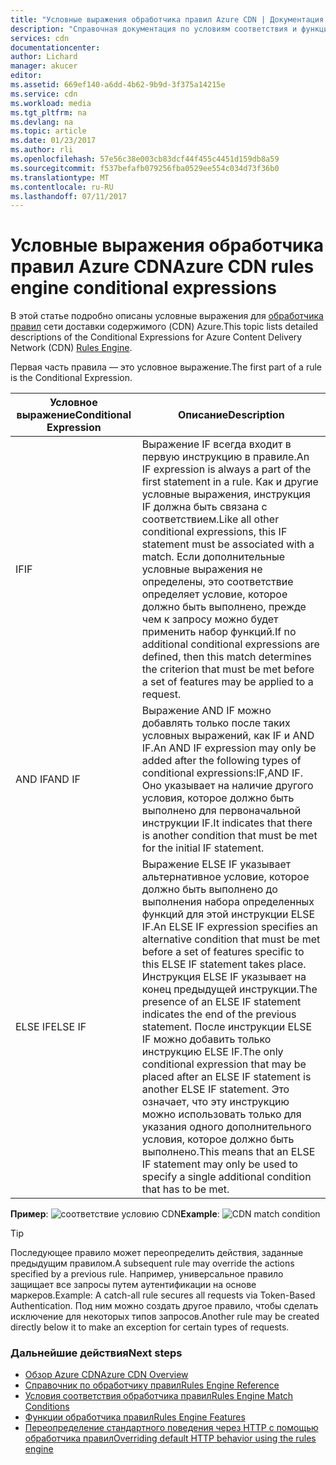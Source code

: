 ```yaml
---
title: "Условные выражения обработчика правил Azure CDN | Документация Майкрософт"
description: "Справочная документация по условиям соответствия и функциям обработчика правил Azure CDN."
services: cdn
documentationcenter: 
author: Lichard
manager: akucer
editor: 
ms.assetid: 669ef140-a6dd-4b62-9b9d-3f375a14215e
ms.service: cdn
ms.workload: media
ms.tgt_pltfrm: na
ms.devlang: na
ms.topic: article
ms.date: 01/23/2017
ms.author: rli
ms.openlocfilehash: 57e56c38e003cb83dcf44f455c4451d159db8a59
ms.sourcegitcommit: f537befafb079256fba0529ee554c034d73f36b0
ms.translationtype: MT
ms.contentlocale: ru-RU
ms.lasthandoff: 07/11/2017
---
```

# <a name="azure-cdn-rules-engine-conditional-expressions"></a><span data-ttu-id="e3ae7-103">Условные выражения обработчика правил Azure CDN</span><span class="sxs-lookup"><span data-stu-id="e3ae7-103">Azure CDN rules engine conditional expressions</span></span>
<span data-ttu-id="e3ae7-104">В этой статье подробно описаны условные выражения для [обработчика правил](cdn-rules-engine.md) сети доставки содержимого (CDN) Azure.</span><span class="sxs-lookup"><span data-stu-id="e3ae7-104">This topic lists detailed descriptions of the Conditional Expressions for Azure Content Delivery Network (CDN) [Rules Engine](cdn-rules-engine.md).</span></span>

<span data-ttu-id="e3ae7-105">Первая часть правила — это условное выражение.</span><span class="sxs-lookup"><span data-stu-id="e3ae7-105">The first part of a rule is the Conditional Expression.</span></span>

<span data-ttu-id="e3ae7-106">Условное выражение</span><span class="sxs-lookup"><span data-stu-id="e3ae7-106">Conditional Expression</span></span> | <span data-ttu-id="e3ae7-107">Описание</span><span class="sxs-lookup"><span data-stu-id="e3ae7-107">Description</span></span>
-----------------------|-------------
<span data-ttu-id="e3ae7-108">IF</span><span class="sxs-lookup"><span data-stu-id="e3ae7-108">IF</span></span> | <span data-ttu-id="e3ae7-109">Выражение IF всегда входит в первую инструкцию в правиле.</span><span class="sxs-lookup"><span data-stu-id="e3ae7-109">An IF expression is always a part of the first statement in a rule.</span></span> <span data-ttu-id="e3ae7-110">Как и другие условные выражения, инструкция IF должна быть связана с соответствием.</span><span class="sxs-lookup"><span data-stu-id="e3ae7-110">Like all other conditional expressions, this IF statement must be associated with a match.</span></span> <span data-ttu-id="e3ae7-111">Если дополнительные условные выражения не определены, это соответствие определяет условие, которое должно быть выполнено, прежде чем к запросу можно будет применить набор функций.</span><span class="sxs-lookup"><span data-stu-id="e3ae7-111">If no additional conditional expressions are defined, then this match determines the criterion that must be met before a set of features may be applied to a request.</span></span>
<span data-ttu-id="e3ae7-112">AND IF</span><span class="sxs-lookup"><span data-stu-id="e3ae7-112">AND IF</span></span> | <span data-ttu-id="e3ae7-113">Выражение AND IF можно добавлять только после таких условных выражений, как IF и AND IF.</span><span class="sxs-lookup"><span data-stu-id="e3ae7-113">An AND IF expression may only be added after the following types of conditional expressions:IF,AND IF.</span></span> <span data-ttu-id="e3ae7-114">Оно указывает на наличие другого условия, которое должно быть выполнено для первоначальной инструкции IF.</span><span class="sxs-lookup"><span data-stu-id="e3ae7-114">It indicates that there is another condition that must be met for the initial IF statement.</span></span>
<span data-ttu-id="e3ae7-115">ELSE IF</span><span class="sxs-lookup"><span data-stu-id="e3ae7-115">ELSE IF</span></span>| <span data-ttu-id="e3ae7-116">Выражение ELSE IF указывает альтернативное условие, которое должно быть выполнено до выполнения набора определенных функций для этой инструкции ELSE IF.</span><span class="sxs-lookup"><span data-stu-id="e3ae7-116">An ELSE IF expression specifies an alternative condition that must be met before a set of features specific to this ELSE IF statement takes place.</span></span> <span data-ttu-id="e3ae7-117">Инструкция ELSE IF указывает на конец предыдущей инструкции.</span><span class="sxs-lookup"><span data-stu-id="e3ae7-117">The presence of an ELSE IF statement indicates the end of the previous statement.</span></span> <span data-ttu-id="e3ae7-118">После инструкции ELSE IF можно добавить только инструкцию ELSE IF.</span><span class="sxs-lookup"><span data-stu-id="e3ae7-118">The only conditional expression that may be placed after an ELSE IF statement is another ELSE IF statement.</span></span> <span data-ttu-id="e3ae7-119">Это означает, что эту инструкцию можно использовать только для указания одного дополнительного условия, которое должно быть выполнено.</span><span class="sxs-lookup"><span data-stu-id="e3ae7-119">This means that an ELSE IF statement may only be used to specify a single additional condition that has to be met.</span></span>

<span data-ttu-id="e3ae7-120">**Пример**: ![соответствие условию CDN](./media/cdn-rules-engine-reference/cdn-rules-engine-conditional-expression.png)</span><span class="sxs-lookup"><span data-stu-id="e3ae7-120">**Example**: ![CDN match condition](./media/cdn-rules-engine-reference/cdn-rules-engine-conditional-expression.png)</span></span>

 > [!TIP]
   > <span data-ttu-id="e3ae7-121">Последующее правило может переопределить действия, заданные предыдущим правилом.</span><span class="sxs-lookup"><span data-stu-id="e3ae7-121">A subsequent rule may override the actions specified by a previous rule.</span></span> <span data-ttu-id="e3ae7-122">Например, универсальное правило защищает все запросы путем аутентификации на основе маркеров.</span><span class="sxs-lookup"><span data-stu-id="e3ae7-122">Example: A catch-all rule secures all requests via Token-Based Authentication.</span></span> <span data-ttu-id="e3ae7-123">Под ним можно создать другое правило, чтобы сделать исключение для некоторых типов запросов.</span><span class="sxs-lookup"><span data-stu-id="e3ae7-123">Another rule may be created directly below it to make an exception for certain types of requests.</span></span>

### <a name="next-steps"></a><span data-ttu-id="e3ae7-124">Дальнейшие действия</span><span class="sxs-lookup"><span data-stu-id="e3ae7-124">Next steps</span></span>
* [<span data-ttu-id="e3ae7-125">Обзор Azure CDN</span><span class="sxs-lookup"><span data-stu-id="e3ae7-125">Azure CDN Overview</span></span>](cdn-overview.md)
* [<span data-ttu-id="e3ae7-126">Справочник по обработчику правил</span><span class="sxs-lookup"><span data-stu-id="e3ae7-126">Rules Engine Reference</span></span>](cdn-rules-engine-reference.md)
* [<span data-ttu-id="e3ae7-127">Условия соответствия обработчика правил</span><span class="sxs-lookup"><span data-stu-id="e3ae7-127">Rules Engine Match Conditions</span></span>](cdn-rules-engine-reference-match-conditions.md)
* [<span data-ttu-id="e3ae7-128">Функции обработчика правил</span><span class="sxs-lookup"><span data-stu-id="e3ae7-128">Rules Engine Features</span></span>](cdn-rules-engine-reference-features.md)
* [<span data-ttu-id="e3ae7-129">Переопределение стандартного поведения через HTTP с помощью обработчика правил</span><span class="sxs-lookup"><span data-stu-id="e3ae7-129">Overriding default HTTP behavior using the rules engine</span></span>](cdn-rules-engine.md)
